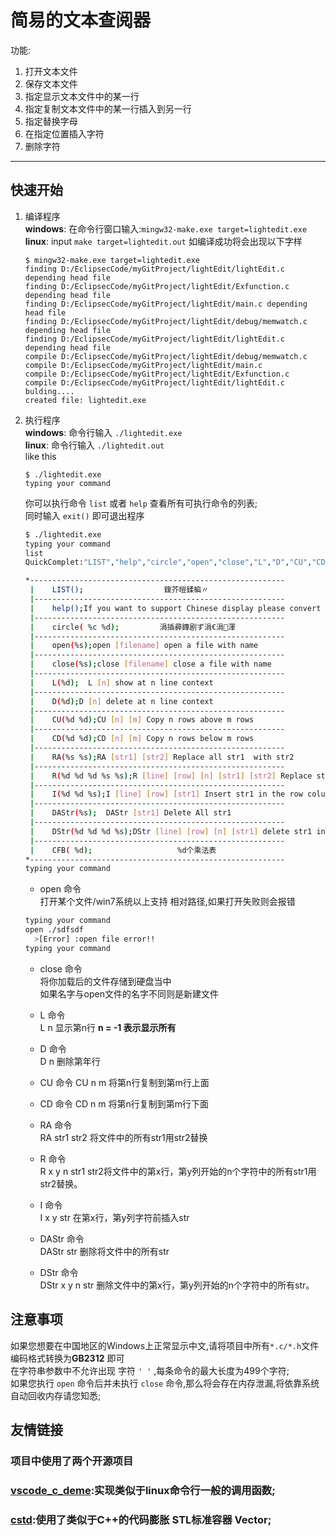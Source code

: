 # 简易的文本查阅器
功能:
1. 打开文本文件
2. 保存文本文件
3. 指定显示文本文件中的某一行
4. 指定复制文本文件中的某一行插入到另一行
5. 指定替换字母
6. 在指定位置插入字符
7. 删除字符
-------------

## 快速开始

1. 编译程序  
    **windows**: 在命令行窗口输入:`mingw32-make.exe target=lightedit.exe`  
    **linux**: input `make target=lightedit.out`
    如编译成功将会出现以下字样  
    ```
    $ mingw32-make.exe target=lightedit.exe 
    finding D:/EclipsecCode/myGitProject/lightEdit/lightEdit.c depending head file
    finding D:/EclipsecCode/myGitProject/lightEdit/Exfunction.c depending head file
    finding D:/EclipsecCode/myGitProject/lightEdit/main.c depending head file
    finding D:/EclipsecCode/myGitProject/lightEdit/debug/memwatch.c depending head file
    finding D:/EclipsecCode/myGitProject/lightEdit/lightEdit.c depending head file
    compile D:/EclipsecCode/myGitProject/lightEdit/debug/memwatch.c
    compile D:/EclipsecCode/myGitProject/lightEdit/main.c
    compile D:/EclipsecCode/myGitProject/lightEdit/Exfunction.c
    compile D:/EclipsecCode/myGitProject/lightEdit/lightEdit.c
    bulding....
    created file: lightedit.exe
    ``` 
2. 执行程序  
   **windows**: 命令行输入 `./lightedit.exe`  
   **linux**: 命令行输入 `./lightedit.out`  
   like this
   ```
   $ ./lightedit.exe
   typing your command
   ```  

   你可以执行命令 `list` 或者 `help` 查看所有可执行命令的列表;  
   同时输入 `exit()` 即可退出程序
   ```bash
   $ ./lightedit.exe 
   typing your command
   list
   QuickComplet:"LIST","help","circle","open","close","L","D","CU","CD","RA","R",   "I","DAStr","DStr","CFB"
   
   *---------------------------------------------------------
    |    LIST();                  鍑芥暟鍒楄〃
    |--------------------------------------------------------
    |    help();If you want to support Chinese display please convert all files to GB2312
    |--------------------------------------------------------
    |    circle( %c %d);         涓插彛鏄剧ず涓€涓渾
    |--------------------------------------------------------
    |    open(%s);open [filename] open a file with name
    |--------------------------------------------------------
    |    close(%s);close [filename] close a file with name
    |--------------------------------------------------------
    |    L(%d);  L [n] show at n line context
    |--------------------------------------------------------
    |    D(%d);D [n] delete at n line context
    |--------------------------------------------------------
    |    CU(%d %d);CU [n] [m] Copy n rows above m rows
    |--------------------------------------------------------
    |    CD(%d %d);CD [n] [m] Copy n rows below m rows
    |--------------------------------------------------------
    |    RA(%s %s);RA [str1] [str2] Replace all str1  with str2  
    |--------------------------------------------------------
    |    R(%d %d %d %s %s);R [line] [row] [n] [str1] [str2] Replace str1 with str2 in n characters after the row column of line
    |--------------------------------------------------------
    |    I(%d %d %s);I [line] [row] [str1] Insert str1 in the row column of line
    |--------------------------------------------------------
    |    DAStr(%s);  DAStr [str1] Delete All str1
    |--------------------------------------------------------
    |    DStr(%d %d %d %s);DStr [line] [row] [n] [str1] delete str1 in n characters after the row column of line
    |--------------------------------------------------------
    |    CFB( %d);                   %d个乘法表
   *---------------------------------------------------------
   typing your command
   ```
   - open 命令  
  打开某个文件/win7系统以上支持 相对路径,如果打开失败则会报错  
   ```bash
   typing your command
   open ./sdfsdf
     >[Error] :open file error!!
   typing your command
   ```

   - close 命令  
  将你加载后的文件存储到硬盘当中  
  如果名字与open文件的名字不同则是新建文件

   - L 命令  
     L n 显示第n行 **n = -1 表示显示所有**
   - D 命令  
      D n 删除第年行
   - CU 命令 
      CU n m 将第n行复制到第m行上面
   - CD 命令 
      CD n m 将第n行复制到第m行下面
   - RA 命令  
      RA str1 str2 将文件中的所有str1用str2替换
   - R 命令  
      R x y n str1 str2将文件中的第x行，第y列开始的n个字符中的所有str1用str2替换。
   - I 命令  
      I x y str 在第x行，第y列字符前插入str
   - DAStr 命令  
      DAStr str 删除将文件中的所有str
   - DStr 命令  
      DStr x y n str 删除文件中的第x行，第y列开始的n个字符中的所有str。

## 注意事项  
如果您想要在中国地区的Windows上正常显示中文,请将项目中所有`*.c/*.h`文件编码格式转换为**GB2312** 即可  
在字符串参数中不允许出现 字符 `' '` ,每条命令的最大长度为499个字符;  
如果您执行 `open` 命令后并未执行 `close` 命令,那么将会存在内存泄漏,将依靠系统自动回收内存请您知悉;  

## 友情链接  
### 项目中使用了两个开源项目  
### **[vscode_c_deme](https://github.com/KimAlittleStar/vscode_c_demo)**:实现类似于linux命令行一般的调用函数;  
### **[cstd](https://github.com/KimAlittleStar/cstd)**:使用了类似于C++的代码膨胀 STL标准容器 Vector;

